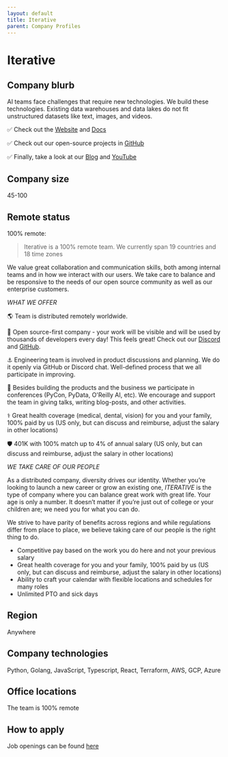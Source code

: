 ```yaml
---
layout: default
title: Iterative
parent: Company Profiles
---
```


# Iterative

## Company blurb

AI teams face challenges that require new technologies. We build these technologies. Existing data warehouses and data lakes do not fit unstructured datasets like text, images, and videos.

✅ Check out the [Website](https://dvc.org/) and [Docs](http://dvc.org/doc)

✅ Check out our open-source projects in [GitHub](http://github.com/iterative)

✅ Finally, take a look at our [Blog](http://dvc.org/blog) and [YouTube](https://www.youtube.com/channel/UC37rp97Go-xIX3aNFVHhXfQ)


## Company size

45-100

## Remote status

100% remote:

> Iterative is a 100% remote team. We currently span 19 countries and 18 time zones

We value great collaboration and communication skills, both among internal teams and in how we interact with our users. We take care to balance and be responsive to the needs of our open source community as well as our enterprise customers.

*WHAT WE OFFER*

🌎 Team is distributed remotely worldwide.

🤗 Open source-first company - your work will be visible and will be used by thousands of developers every day! This feels great! Check out our [Discord](http://dvc.org/chat) and [GitHub](http://github.com/iterative).

⚓️ Engineering team is involved in product discussions and planning. We do it openly via GitHub or Discord chat. Well-defined process that we all participate in improving.

🎤 Besides building the products and the business we participate in conferences (PyCon, PyData, O'Reilly AI, etc). We encourage and support the team in giving talks, writing blog-posts, and other activities.

⚕️ Great health coverage (medical, dental, vision) for you and your family, 100% paid by us (US only, but can discuss and reimburse, adjust the salary in other locations)

🛡️ 401K with 100% match up to 4% of annual salary (US only, but can discuss and reimburse, adjust the salary in other locations)

*WE TAKE CARE OF OUR PEOPLE*

As a distributed company, diversity drives our identity. Whether you’re looking to launch a new career or grow an existing one, *ITERATIVE* is the type of company where you can balance great work with great life. Your age is only a number. It doesn’t matter if you’re just out of college or your children are; we need you for what you can do.

We strive to have parity of benefits across regions and while regulations differ from place to place, we believe taking care of our people is the right thing to do.

- Competitive pay based on the work you do here and not your previous salary
- Great health coverage for you and your family, 100% paid by us (US only, but can discuss and reimburse, adjust the salary in other locations)
- Ability to craft your calendar with flexible locations and schedules for many roles
- Unlimited PTO and sick days

## Region

Anywhere

## Company technologies

Python, Golang, JavaScript, Typescript, React, Terraform, AWS, GCP, Azure

## Office locations

The team is 100% remote

## How to apply

Job openings can be found [here](https://jobs.lever.co/iterative?lever-origin=applied&lever-source%5B%5D=remoteintech)
